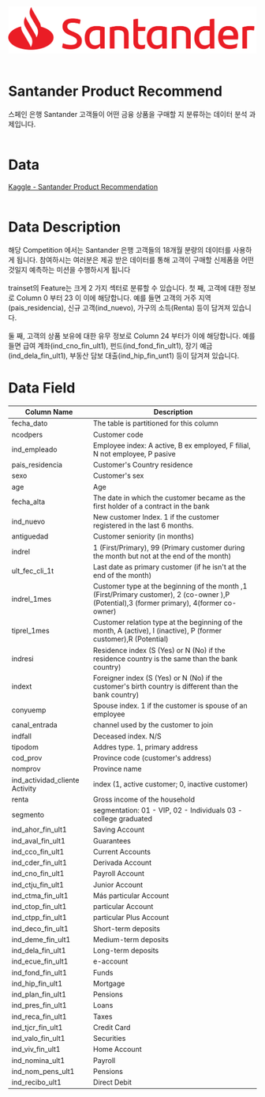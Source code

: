 
![](SantanderLogo.png)
<br>
<br>
#

# Santander Product Recommend 
스페인 은행 Santander 고객들이 어떤 금융 상품을 구매할 지 분류하는 데이터 분석 과제입니다.<br><br>

# Data
[Kaggle - Santander Product Recommendation](https://www.kaggle.com/c/santander-product-recommendation/data) <br><br>

# Data Description

해당 Competition 에서는 Santander 은행 고객들의 18개월 분량의 데이터를 사용하게 됩니다. 참여하시는 여러분은 제공 받은 데이터를 통해 고객이 구매할 신제품을 어떤것일지 예측하는 미션을 수행하시게 됩니다
<br>
<br>
trainset의 Feature는 크게 2 가지 섹터로 분류할 수 있습니다. 첫 째, 고객에 대한 정보로 Column 0 부터 23 이 이에 해당합니다. 예를 들면 고객의 거주 지역(pais_residencia), 신규 고객(ind_nuevo), 가구의 소득(Renta) 등이 담겨져 있습니다.
<br>
<br>
둘 째, 고객의 상품 보유에 대한 유무 정보로 Column 24 부터가 이에 해당합니다. 예를 들면 급여 계좌(ind_cno_fin_ult1), 펀드(ind_fond_fin_ult1), 장기 예금(ind_dela_fin_ult1), 부동산 담보 대출(ind_hip_fin_unt1) 등이 담겨져 있습니다.





# Data Field

|Column Name|	Description|
|---|---|
|fecha_dato |The table is partitioned for this column|
ncodpers	|Customer code
ind_empleado	|Employee index: A active, B ex employed, F filial, N not employee, P pasive
pais_residencia	|Customer's Country residence
sexo|	Customer's sex
age	|Age
fecha_alta	|The date in which the customer became as the first holder of a contract in the bank
ind_nuevo	|New customer Index. 1 if the customer registered in the last 6 months.
antiguedad	|Customer seniority (in months)
indrel	|1 (First/Primary), 99 (Primary customer during the month but not at the end of the month)
ult_fec_cli_1t	|Last date as primary customer (if he isn't at the end of the month)
indrel_1mes	|Customer type at the beginning of the month ,1 (First/Primary customer), 2 (co-owner ),P (Potential),3 (former primary), 4(former co-owner)
tiprel_1mes	|Customer relation type at the beginning of the month, A (active), I (inactive), P (former customer),R (Potential)
indresi	|Residence index (S (Yes) or N (No) if the residence country is the same than the bank country)
indext	|Foreigner index (S (Yes) or N (No) if the customer's birth country is different than the bank country)
conyuemp	|Spouse index. 1 if the customer is spouse of an employee
canal_entrada	|channel used by the customer to join
indfall	|Deceased index. N/S
tipodom	|Addres type. 1, primary address
cod_prov	|Province code (customer's address)
nomprov	|Province name
ind_actividad_cliente	Activity |index (1, active customer; 0, inactive customer)
renta	|Gross income of the household
segmento	|segmentation: 01 - VIP, 02 - Individuals 03 - college graduated
ind_ahor_fin_ult1	|Saving Account
ind_aval_fin_ult1	|Guarantees
ind_cco_fin_ult1	|Current Accounts
ind_cder_fin_ult1	|Derivada Account
ind_cno_fin_ult1	|Payroll Account
ind_ctju_fin_ult1	|Junior Account
ind_ctma_fin_ult1	|Más particular Account
ind_ctop_fin_ult1	|particular Account
ind_ctpp_fin_ult1	|particular Plus Account
ind_deco_fin_ult1	|Short-term deposits
ind_deme_fin_ult1	|Medium-term deposits
ind_dela_fin_ult1	|Long-term deposits
ind_ecue_fin_ult1	|e-account
ind_fond_fin_ult1	|Funds
ind_hip_fin_ult1	|Mortgage
ind_plan_fin_ult1	|Pensions
ind_pres_fin_ult1	|Loans
ind_reca_fin_ult1	|Taxes
ind_tjcr_fin_ult1	|Credit Card
ind_valo_fin_ult1	|Securities
ind_viv_fin_ult1	|Home Account
ind_nomina_ult1	|Payroll
ind_nom_pens_ult1	|Pensions
ind_recibo_ult1	|Direct Debit

